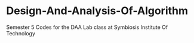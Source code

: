 # Design-And-Analysis-Of-Algorithm

Semester 5 Codes for the DAA Lab class at Symbiosis Institute Of Technology
